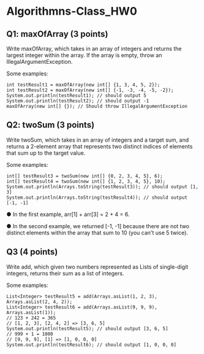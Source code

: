 # Algorithmns-Class_HW0

## Q1: maxOfArray (3 points)

Write maxOfArray, which takes in an array of integers and returns the largest integer within the
array. If the array is empty, throw an IllegalArgumentException. 

Some examples:
```
int testResult1 = maxOfArray(new int[] {1, 3, 4, 5, 2});
int testResult2 = maxOfArray(new int[] {-1, -3, -4, -5, -2});
System.out.println(testResult1); // should output 5
System.out.println(testResult2); // should output -1
maxOfArray(new int[] {}); // Should throw IllegalArgumentException
```

## Q2: twoSum (3 points)
Write twoSum, which takes in an array of integers and a target sum, and returns a 2-element
array that represents two distinct indices of elements that sum up to the target value. 

Some examples:
```
int[] testResult3 = twoSum(new int[] {0, 2, 3, 4, 5}, 6);
int[] testResult4 = twoSum(new int[] {1, 2, 3, 4, 5}, 10);
System.out.println(Arrays.toString(testResult3)); // should output [1, 3]
System.out.println(Arrays.toString(testResult4)); // should output [-1, -1]
```
● In the first example, arr[1] + arr[3] = 2 + 4 = 6.

● In the second example, we returned [-1, -1] because there are not two distinct
elements within the array that sum to 10 (you can't use 5 twice).

## Q3 (4 points)
Write add, which given two numbers represented as Lists of single-digit integers, returns their
sum as a list of integers. 

Some examples:
```
List<Integer> testResult5 = add(Arrays.asList(1, 2, 3), Arrays.asList(2, 4, 2));
List<Integer> testResult6 = add(Arrays.asList(9, 9, 9), Arrays.asList(1));
// 123 + 242 = 365
// [1, 2, 3], [2, 4, 2] => [3, 6, 5]
System.out.println(testResult5); // should output [3, 6, 5]
// 999 + 1 = 1000
// [9, 9, 9], [1] => [1, 0, 0, 0]
System.out.println(testResult6); // should output [1, 0, 0, 0]
```
